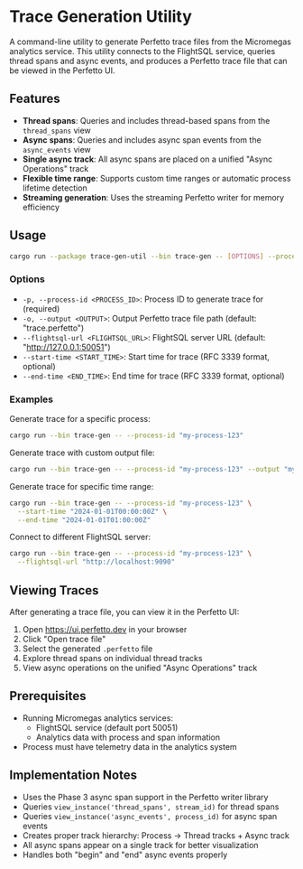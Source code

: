 # Trace Generation Utility

A command-line utility to generate Perfetto trace files from the Micromegas analytics service. This utility connects to the FlightSQL service, queries thread spans and async events, and produces a Perfetto trace file that can be viewed in the Perfetto UI.

## Features

- **Thread spans**: Queries and includes thread-based spans from the `thread_spans` view
- **Async spans**: Queries and includes async span events from the `async_events` view  
- **Single async track**: All async spans are placed on a unified "Async Operations" track
- **Flexible time range**: Supports custom time ranges or automatic process lifetime detection
- **Streaming generation**: Uses the streaming Perfetto writer for memory efficiency

## Usage

```bash
cargo run --package trace-gen-util --bin trace-gen -- [OPTIONS] --process-id <PROCESS_ID>
```

### Options

- `-p, --process-id <PROCESS_ID>`: Process ID to generate trace for (required)
- `-o, --output <OUTPUT>`: Output Perfetto trace file path (default: "trace.perfetto")
- `--flightsql-url <FLIGHTSQL_URL>`: FlightSQL server URL (default: "http://127.0.0.1:50051")
- `--start-time <START_TIME>`: Start time for trace (RFC 3339 format, optional)
- `--end-time <END_TIME>`: End time for trace (RFC 3339 format, optional)

### Examples

Generate trace for a specific process:
```bash
cargo run --bin trace-gen -- --process-id "my-process-123"
```

Generate trace with custom output file:
```bash
cargo run --bin trace-gen -- --process-id "my-process-123" --output "my-trace.perfetto"
```

Generate trace for specific time range:
```bash
cargo run --bin trace-gen -- --process-id "my-process-123" \
  --start-time "2024-01-01T00:00:00Z" \
  --end-time "2024-01-01T01:00:00Z"
```

Connect to different FlightSQL server:
```bash
cargo run --bin trace-gen -- --process-id "my-process-123" \
  --flightsql-url "http://localhost:9090"
```

## Viewing Traces

After generating a trace file, you can view it in the Perfetto UI:

1. Open https://ui.perfetto.dev in your browser
2. Click "Open trace file" 
3. Select the generated `.perfetto` file
4. Explore thread spans on individual thread tracks
5. View async operations on the unified "Async Operations" track

## Prerequisites

- Running Micromegas analytics services:
  - FlightSQL service (default port 50051)
  - Analytics data with process and span information
- Process must have telemetry data in the analytics system

## Implementation Notes

- Uses the Phase 3 async span support in the Perfetto writer library
- Queries `view_instance('thread_spans', stream_id)` for thread spans
- Queries `view_instance('async_events', process_id)` for async span events
- Creates proper track hierarchy: Process → Thread tracks + Async track
- All async spans appear on a single track for better visualization
- Handles both "begin" and "end" async events properly